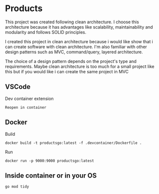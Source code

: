 # Products

This project was created following clean architecture.
I choose this architecture because it has advantages like scalability, maintainability and modularity and follows SOLID principles.

I created this project in clean architecture because i would like show that i can create software with clean architecture.
I'm also familiar with other design patterns such as MVC, command/query, layered architecture.

The choice of a design pattern depends on the project's type and requirements.
Maybe clean architecture is too much for a small project like this but if you would like i can create the same project in MVC

## VSCode 

Dev container extension

```
Reopen in container
```

## Docker
Build
```
docker build -t productsgo:latest -f .devcontainer/Dockerfile .
```
Run
```
docker run -p 9000:9000 productsgo:latest
```

## Inside container or in your OS

```
go mod tidy
```
